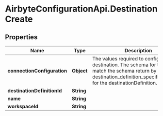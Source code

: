 # AirbyteConfigurationApi.DestinationCreate

## Properties

Name | Type | Description | Notes
------------ | ------------- | ------------- | -------------
**connectionConfiguration** | **Object** | The values required to configure the destination. The schema for this must match the schema return by destination_definition_specifications/get for the destinationDefinition. | 
**destinationDefinitionId** | **String** |  | 
**name** | **String** |  | 
**workspaceId** | **String** |  | 


